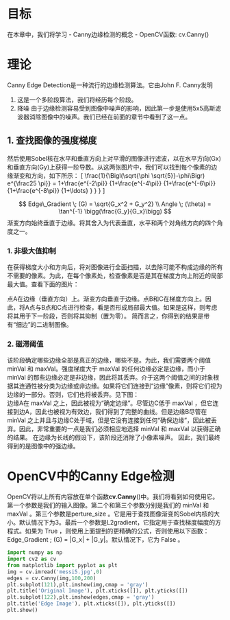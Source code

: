 # 目标
在本章中，我们将学习 - Canny边缘检测的概念 - OpenCV函数: cv.Canny()
# 理论
Canny Edge Detection是一种流行的边缘检测算法。它由John F. Canny发明
  1. 这是一个多阶段算法，我们将经历每个阶段。
  2. 降噪
由于边缘检测容易受到图像中噪声的影响，因此第一步是使用5x5高斯滤波器消除图像中的噪声。我们已经在前面的章节中看到了这一点。
## 1. 查找图像的强度梯度
然后使用Sobel核在水平和垂直方向上对平滑的图像进行滤波，以在水平方向(Gx)和垂直方向(Gy)上获得一阶导数。从这两张图片中，我们可以找到每个像素的边缘渐变和方向，如下所示：
\[ \frac{1}{\Bigl(\sqrt{\phi \sqrt{5}}-\phi\Bigr) e^{\frac25 \pi}} =
1+\frac{e^{-2\pi}} {1+\frac{e^{-4\pi}} {1+\frac{e^{-6\pi}}
{1+\frac{e^{-8\pi}} {1+\ldots} } } } \]

$$
Edge\_Gradient \; (G) = \sqrt{G_x^2 + G_y^2} \\ Angle \; (\theta) = \tan^{-1} 
\bigg(\frac{G_y}{G_x}\bigg)
$$
渐变方向始终垂直于边缘。将其舍入为代表垂直，水平和两个对角线方向的四个角度之一。
### 1. 非极大值抑制
在获得梯度大小和方向后，将对图像进行全面扫描，以去除可能不构成边缘的所有不需要的像素。为此，在每个像素处，检查像素是否是其在梯度方向上附近的局部最大值。查看下面的图片：


点A在边缘（垂直方向）上。渐变方向垂直于边缘。点B和C在梯度方向上。因此，将A点与B点和C点进行检查，看是否形成局部最大值。如果是这样，则考虑将其用于下一阶段，否则将其抑制（置为零）。 简而言之，你得到的结果是带有“细边”的二进制图像。
### 2. 磁滞阈值
该阶段确定哪些边缘全部是真正的边缘，哪些不是。为此，我们需要两个阈值 minVal 和 maxVal。强度梯度大于 maxVal 的任何边缘必定是边缘，而小于 minVal 的那些边缘必定是非边缘，因此将其丢弃。介于这两个阈值之间的对象根据其连通性被分类为边缘或非边缘。如果将它们连接到“边缘”像素，则将它们视为边缘的一部分。否则，它们也将被丢弃。见下图：  
边缘A在 maxVal 之上，因此被视为“确定边缘”。尽管边C低于 maxVal ，但它连接到边A，因此也被视为有效边，我们得到了完整的曲线。但是边缘B尽管在 minVal 之上并且与边缘C处于域，但是它没有连接到任何“确保边缘”，因此被丢弃。因此，非常重要的一点是我们必须相应地选择 minVal 和 maxVal 以获得正确的结果。
  在边缘为长线的假设下，该阶段还消除了小像素噪声。
  因此，我们最终得到的是图像中的强边缘。
# OpenCV中的Canny Edge检测
OpenCV将以上所有内容放在单个函数**cv.Canny**()中。我们将看到如何使用它。第一个参数是我们的输入图像。第二个和第三个参数分别是我们的 minVal 和 maxVal 。第三个参数是perture_size 。它是用于查找图像渐变的Sobel内核的大小。默认情况下为3。最后一个参数是L2gradient，它指定用于查找梯度幅度的方程式。如果为 True ，则使用上面提到的更精确的公式，否则使用以下函数：Edge\_Gradient \; (G) = |G_x| + |G_y|。默认情况下，它为 False 。  
```Python
import numpy as np
import cv2 as cv
from matplotlib import pyplot as plt
img = cv.imread('messi5.jpg',0)
edges = cv.Canny(img,100,200)
plt.subplot(121),plt.imshow(img,cmap = 'gray')
plt.title('Original Image'), plt.xticks([]), plt.yticks([])
plt.subplot(122),plt.imshow(edges,cmap = 'gray')
plt.title('Edge Image'), plt.xticks([]), plt.yticks([])
plt.show()
```



